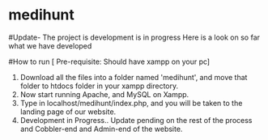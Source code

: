# medihunt

#Update- The project is development is in progress Here is a look on so far what we have developed

#How to run [ Pre-requisite: Should have xampp on your pc]

1. Download all the files into a folder named 'medihunt', and move that folder to htdocs folder in your xampp directory.
2. Now start running Apache, and MySQL on Xampp.
3. Type in localhost/medihunt/index.php, and you will be taken to the landing page of our website.
4. Development in Progress.. Update pending on the rest of the process and Cobbler-end and Admin-end of the website.
